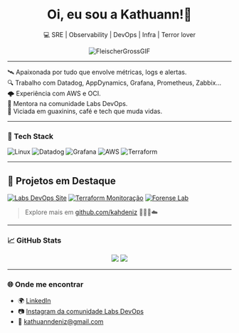 
<h1 align="center">Oi, eu sou a Kathuann!👾 </h1> 

<p align="center">💻 SRE | Observability | DevOps | Infra | Terror lover</p>

<p align="center">
  <img src="https://media1.tenor.com/m/pMXQrDp5_QUAAAAd/fleischer-gross.gif" alt="FleischerGrossGIF">
</p>



---

🛰️ Apaixonada por tudo que envolve métricas, logs e alertas.  
🔍 Trabalho com Datadog, AppDynamics, Grafana, Prometheus, Zabbix...    
🌩️ Experiência com AWS e OCI.  
🌱 Mentora na comunidade Labs DevOps.  
🦝 Viciada em guaxinins, café e tech que muda vidas.

---

### 🧰 Tech Stack
![Linux](https://img.shields.io/badge/Linux-333?style=for-the-badge&logo=linux)
![Datadog](https://img.shields.io/badge/Datadog-632CA6?style=for-the-badge&logo=datadog)
![Grafana](https://img.shields.io/badge/Grafana-F46800?style=for-the-badge&logo=grafana)
![AWS](https://img.shields.io/badge/AWS-232F3E?style=for-the-badge&logo=amazonaws)
![Terraform](https://img.shields.io/badge/Terraform-623CE4?style=for-the-badge&logo=terraform)

---
## 🌟 Projetos em Destaque

[![Labs DevOps Site](https://img.shields.io/badge/LabsDevOps-Community_Website-blueviolet?style=for-the-badge)](https://github.com/kahdeniz/labs-devops-site)
[![Terraform Monitoração](https://img.shields.io/badge/IaC-Datadog_Monitoring-4B8BBE?style=for-the-badge)](https://github.com/kahdeniz/terraform-datadog-monitors)
[![Forense Lab](https://img.shields.io/badge/Lab-Análise_Forense-orange?style=for-the-badge)](https://github.com/kahdeniz/lab-forense)

> Explore mais em [github.com/kahdeniz](https://github.com/kahdeniz) 🕵️‍♀️🧪☁️
---

### 📈 GitHub Stats

<p align="center">
  <img src="https://github-readme-stats.vercel.app/api?username=kahdeniz&show_icons=true&theme=tokyonight&count_private=true" />
  <img src="https://github-readme-stats.vercel.app/api/top-langs/?username=kahdeniz&layout=compact&theme=tokyonight" />
</p>

---

### 🌐 Onde me encontrar

- 🌍 [LinkedIn](https://www.linkedin.com/in/kathuann)
- 📷 [Instagram da comunidade Labs DevOps](https://www.instagram.com/labsdevops)
- 📩 kathuanndeniz@gmail.com
